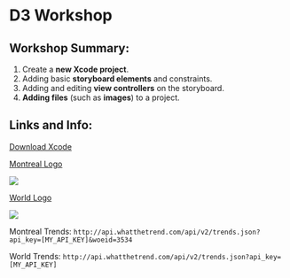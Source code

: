 # D3 Workshop
## Workshop Summary:
1. Create a **new Xcode project**.
2. Adding basic **storyboard elements** and constraints.
4. Adding and editing **view controllers** on the storyboard.
5. **Adding files** (such as **images**) to a project.

## Links and Info:
[Download Xcode](https://developer.apple.com/xcode/)

[Montreal Logo](https://raw.githubusercontent.com/wircho/D3Workshop/master/HelloWorld/HelloWorld/montreal@2x.png)

![](https://raw.githubusercontent.com/wircho/D3Workshop/master/HelloWorld/HelloWorld/montreal@2x.png)

[World Logo](https://raw.githubusercontent.com/wircho/D3Workshop/master/HelloWorld/HelloWorld/world@2x.png)

![](https://raw.githubusercontent.com/wircho/D3Workshop/master/HelloWorld/HelloWorld/world@2x.png)

Montreal Trends: `http://api.whatthetrend.com/api/v2/trends.json?api_key=[MY_API_KEY]&woeid=3534`

World Trends: `http://api.whatthetrend.com/api/v2/trends.json?api_key=[MY_API_KEY]`


